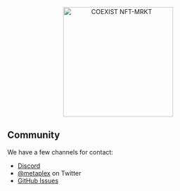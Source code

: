 <p align="center">
  <a href="https://metaplex.com">
    <img alt="COEXIST NFT-MRKT" src="https://metaplex.com/static/logos/metaplex.svg" width="250" />
  </a>
</p>


## Community

We have a few channels for contact:

- [Discord](https://discord.gg/metaplex)
- [@metaplex](https://twitter.com/metaplex) on Twitter
- [GitHub Issues](https://github.com/metaplex-foundation/metaplex/issues)


```
